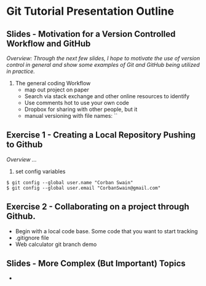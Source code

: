 # Git Tutorial Presentation Outline

## Slides - Motivation for a Version Controlled Workflow and GitHub

*Overview: Through the next few slides, I hope to motivate the use of version
control in general and show some examples of Git and GitHub being utilized
in practice.*

1. The general coding Workflow
   *  map out project on paper
   *  Search via stack exchange and other online resources to identify
   *  Use comments hot to use your own code
   *  Dropbox for sharing with other people, but it
   *  manual versioning with file names: ``

## Exercise 1 - Creating a Local Repository Pushing to Github

*Overview ...*

1.  set config variables
   ```shell
   $ git config --global user.name "Corban Swain"  
   $ git config --global user.email "CorbanSwain@gmail.com"
   ```

## Exercise 2 - Collaborating on a project through Github.
* Begin with a local code base. Some code that you want to start tracking
*  .gitignore file
* Web calculator git branch demo


## Slides - More Complex (But Important) Topics
*
